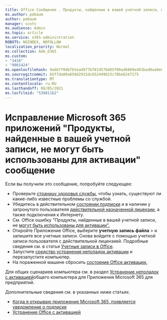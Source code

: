 ```yaml
---
title: Office Сообщение . Продукты, найденные в вашей учетной записи, не могут быть использованы для активации
ms.author: pebaum
author: pebaum
manager: scotv
ms.audience: Admin
ms.topic: article
ms.service: o365-administration
ROBOTS: NOINDEX, NOFOLLOW
localization_priority: Normal
ms.collection: Adm_O365
ms.custom:
- "3418"
- "9001424"
ms.openlocfilehash: 9a667f0dbfb5ead977bf81d576d85f00ad6869e401bad0aa9e833e7fb75b78e3
ms.sourcegitcommit: b5f7da89a650d2915dc652449623c78be6247175
ms.translationtype: MT
ms.contentlocale: ru-RU
ms.lasthandoff: 08/05/2021
ms.locfileid: "53981162"
---
```

# <a name="fixing-the-microsoft-365-apps-the-products-we-found-in-your-account-cant-be-used-to-activate-message"></a>Исправление Microsoft 365 приложений "Продукты, найденные в вашей учетной записи, не могут быть использованы для активации" сообщение

Если вы получили это сообщение, попробуйте следующее:

- Проверьте [страницу здоровья службы,](https://docs.microsoft.com/office365/enterprise/view-service-health) чтобы узнать, существуют ли какие-либо известные проблемы со службой.
- Убедитесь в действительном [состоянии подписки](https://support.office.com/article/0d23d3c0-c19c-4b2f-9845-5344fedc4380#bkmk_checksubscription) и в наличии у затронутого пользователя [действительной назначенной лицензии](https://support.office.com/article/997596B5-4173-4627-B915-36ABAC6786DC), а также подключения к Интернету. 
- См. Office ошибку "Продукты, найденные в вашей учетной записи, не [могут быть использованы для активации".](https://support.office.com/article/c9f9a0b3-5aae-4131-8077-21e6a59f141e)
- Откройте Приложение Office, выберите **учетную запись файла**  >  и запишите все учетные записи. Снова войдите с помощью учетной записи пользователя с действительной лицензией. Подробные сведения см. в статье [Учетные записи в Office](https://support.office.com/article/628ea040-f265-49de-b986-be09c3ebf8a9).
- Запустите [средство устранения неполадок активации](https://aka.ms/SARA-OfficeActivation-Alchemy) и перезапустите компьютер.
- На пораженной машине сбросить [состояние Office активации.](https://docs.microsoft.com/office365/troubleshoot/activation/reset-office-365-proplus-activation-state)

Для общих сценариев компьютера см. в раздел [Устранение неполадок с активацией](https://docs.microsoft.com/deployoffice/troubleshoot-shared-computer-activation)общего компьютера для Приложения Microsoft 365 для предприятий.

Дополнительные сведения см. в указанных ниже статьях. 
- [Когда я открываю приложение Microsoft 365, появляется уведомление о подписке](https://support.office.com/article/4cabe32c-f594-4c0e-9191-3d3ade10cceb)
- [Устранение Office с активацией](https://support.office.com/article/0d23d3c0-c19c-4b2f-9845-5344fedc4380)
